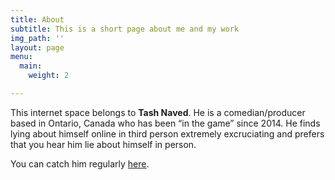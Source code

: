 ```yaml
---
title: About
subtitle: This is a short page about me and my work
img_path: ''
layout: page
menu:
  main:
    weight: 2

---
```

This internet space belongs to **Tash Naved**. He is a comedian/producer based in Ontario, Canada who has been “in the game” since 2014. He finds lying about himself online in third person extremely excruciating and prefers that you hear him lie about himself in person.

You can catch him regularly [here](https://www.eventbrite.ca/o/comedy-ottawa-10826961900 "eventbrite").